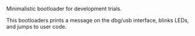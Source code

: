 Minimalistic bootloader for development trials.

This bootloaders prints a message on the dbg/usb interface, blinks LEDs, and jumps to user code.

